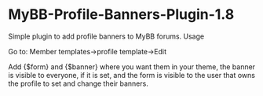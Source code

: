 # MyBB-Profile-Banners-Plugin-1.8
Simple plugin to add profile banners to MyBB forums. 
Usage

Go to: Member templates->profile template->Edit

Add {$form} and {$banner} where you want them in your theme, the banner is visible to everyone, if it is set, and the form is visible to the user that owns the profile to set and change their banners. 
